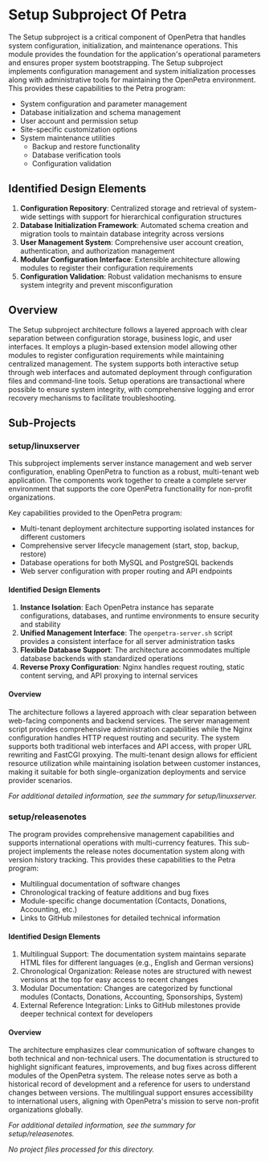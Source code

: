 # Setup Subproject Of Petra

The Setup subproject is a critical component of OpenPetra that handles system configuration, initialization, and maintenance operations. This module provides the foundation for the application's operational parameters and ensures proper system bootstrapping. The Setup subproject implements configuration management and system initialization processes along with administrative tools for maintaining the OpenPetra environment. This provides these capabilities to the Petra program:

- System configuration and parameter management
- Database initialization and schema management
- User account and permission setup
- Site-specific customization options
- System maintenance utilities
  - Backup and restore functionality
  - Database verification tools
  - Configuration validation

## Identified Design Elements

1. **Configuration Repository**: Centralized storage and retrieval of system-wide settings with support for hierarchical configuration structures
2. **Database Initialization Framework**: Automated schema creation and migration tools to maintain database integrity across versions
3. **User Management System**: Comprehensive user account creation, authentication, and authorization management
4. **Modular Configuration Interface**: Extensible architecture allowing modules to register their configuration requirements
5. **Configuration Validation**: Robust validation mechanisms to ensure system integrity and prevent misconfiguration

## Overview
The Setup subproject architecture follows a layered approach with clear separation between configuration storage, business logic, and user interfaces. It employs a plugin-based extension model allowing other modules to register configuration requirements while maintaining centralized management. The system supports both interactive setup through web interfaces and automated deployment through configuration files and command-line tools. Setup operations are transactional where possible to ensure system integrity, with comprehensive logging and error recovery mechanisms to facilitate troubleshooting.

## Sub-Projects

### setup/linuxserver

This subproject implements server instance management and web server configuration, enabling OpenPetra to function as a robust, multi-tenant web application. The components work together to create a complete server environment that supports the core OpenPetra functionality for non-profit organizations.

Key capabilities provided to the OpenPetra program:

- Multi-tenant deployment architecture supporting isolated instances for different customers
- Comprehensive server lifecycle management (start, stop, backup, restore)
- Database operations for both MySQL and PostgreSQL backends
- Web server configuration with proper routing and API endpoints

#### Identified Design Elements

1. **Instance Isolation**: Each OpenPetra instance has separate configurations, databases, and runtime environments to ensure security and stability
2. **Unified Management Interface**: The `openpetra-server.sh` script provides a consistent interface for all server administration tasks
3. **Flexible Database Support**: The architecture accommodates multiple database backends with standardized operations
4. **Reverse Proxy Configuration**: Nginx handles request routing, static content serving, and API proxying to internal services

#### Overview
The architecture follows a layered approach with clear separation between web-facing components and backend services. The server management script provides comprehensive administration capabilities while the Nginx configuration handles HTTP request routing and security. The system supports both traditional web interfaces and API access, with proper URL rewriting and FastCGI proxying. The multi-tenant design allows for efficient resource utilization while maintaining isolation between customer instances, making it suitable for both single-organization deployments and service provider scenarios.

  *For additional detailed information, see the summary for setup/linuxserver.*

### setup/releasenotes

The program provides comprehensive management capabilities and supports international operations with multi-currency features. This sub-project implements the release notes documentation system along with version history tracking. This provides these capabilities to the Petra program:

- Multilingual documentation of software changes
- Chronological tracking of feature additions and bug fixes
- Module-specific change documentation (Contacts, Donations, Accounting, etc.)
- Links to GitHub milestones for detailed technical information

#### Identified Design Elements

1. Multilingual Support: The documentation system maintains separate HTML files for different languages (e.g., English and German versions)
2. Chronological Organization: Release notes are structured with newest versions at the top for easy access to recent changes
3. Modular Documentation: Changes are categorized by functional modules (Contacts, Donations, Accounting, Sponsorships, System)
4. External Reference Integration: Links to GitHub milestones provide deeper technical context for developers

#### Overview
The architecture emphasizes clear communication of software changes to both technical and non-technical users. The documentation is structured to highlight significant features, improvements, and bug fixes across different modules of the OpenPetra system. The release notes serve as both a historical record of development and a reference for users to understand changes between versions. The multilingual support ensures accessibility to international users, aligning with OpenPetra's mission to serve non-profit organizations globally.

  *For additional detailed information, see the summary for setup/releasenotes.*

*No project files processed for this directory.*

[Generated by the Sage AI expert workbench: 2025-03-30 02:22:57  https://sage-tech.ai/workbench]: #